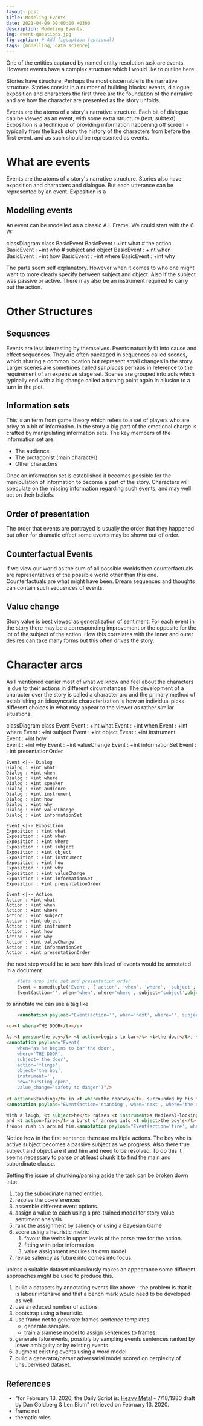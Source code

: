 ```yaml
---
layout: post
title: Modeling Events
date: 2021-04-09 00:00:00 +0300
description: Modeling Events. 
img: event-questions.jpg 
fig-caption: # Add figcaption (optional)
tags: [modelling, data science] 
---
```


One of the entities captured by named entity resolution task are events. However events have a complex structure which I would like to outline here.

Stories have structure. Perhaps the most discernable is the narrative structure. Stories consist in a number of building blocks: events, dialogue, exposition and characters the first three are the foundation of the narrative and are how the character are presented as the story unfolds.

Events are the atoms of a story's narrative structure. Each bit of dialogue can be viewed as an event, with some extra structure (text, subtext). Exposition is a technique of providing information happening off screen - typically from the back story the history of the characters from before the first event. and as such should be represented as events.

# What are events

Events are the atoms of a story's narrative structure. Stories also have exposition and characters and dialogue. But each utterance can be represented by an event. Exposition is a

## Modelling events

An event can be modelled as a classic A.I. Frame. We could start with the 6 W:

<div class="mermaid">
classDiagram
    class BasicEvent
    BasicEvent : +int what # the action
    BasicEvent : +int who  # subject and object
    BasicEvent : +int when 
    BasicEvent : +int how
    BasicEvent : +int where
    BasicEvent : +int why
</div>

The parts seem self explanatory. However when it comes to who one might want to more clearly specify between subject and object. Also if the subject was passive or active. There may also be an instrument required to carry out the action.

# Other Structures

## Sequences

Events are less interesting by themselves. Events naturally fit into cause and effect sequences. They are often packaged in sequences called scenes, which sharing a common location but represent small changes in the story. Larger scenes are sometimes called *set pieces* perhaps in reference to the requirement of an expensive stage set. Scenes are grouped into acts which typically end with a big change called a turning point again in allusion to a turn in the plot.

## Information sets

This is an term from game theory which refers to a set of players who are privy to a bit of information. In the story a big part of the emotional charge is crafted by manipulating information sets. The key members of the information set are:
- The audience
- The protagonist (main character)
- Other characters

Once an information set is established it becomes possible for the manipulation of information to become a part of the story. Characters will speculate on the missing information regarding such events, and may well act on their beliefs.

## Order of presentation

The order that events are portrayed is usually the order that they happened but often for dramatic effect some events may be shown out of order.

## Counterfactual Events

If we view our world as the sum of all possible worlds then counterfactuals are representatives of the possible world other than this one. Counterfactuals are what might have been. Dream sequences and thoughts can contain such sequences of events.

## Value change

Story value is best viewed as generalization of sentiment. For each event in the story there may be a corresponding improvement or the opposite for the lot of the subject of the action. How this correlates with the inner and outer desires can take many forms but this often drives the story.

 # Character arcs
 
 As I mentioned earlier most of what we know and feel about the characters is due to their actions in different circumstances. The development of a character over the story is called a character arc and the primary method of establishing an idiosyncratic characterization is how an individual picks different choices in what may appear to the viewer as rather similar situations.

<div class="mermaid">

classDiagram
    class Event
    Event : +int what
    Event : +int when
    Event : +int where
    Event : +int subject
    Event : +int object
    Event : +int instrument    
    Event : +int how    
    Event : +int why
    Event : +int valueChange
    Event : +int informationSet
    Event : +int presentationOrder
    
    Event <|-- Dialog
    Dialog : +int what
    Dialog : +int when
    Dialog : +int where
    Dialog : +int speaker
    Dialog : +int audience
    Dialog : +int instrument
    Dialog : +int how    
    Dialog : +int why
    Dialog : +int valueChange
    Dialog : +int informationSet
 
    Event <|-- Exposition
    Exposition : +int what
    Exposition : +int when
    Exposition : +int where
    Exposition : +int subject
    Exposition : +int object
    Exposition : +int instrument    
    Exposition : +int how    
    Exposition : +int why
    Exposition : +int valueChange
    Exposition : +int informationSet
    Exposition : +int presentationOrder

    Event <|-- Action
    Action : +int what
    Action : +int when
    Action : +int where
    Action : +int subject
    Action : +int object
    Action : +int instrument    
    Action : +int how    
    Action : +int why
    Action : +int valueChange
    Action : +int informationSet
    Action : +int presentationOrder
</div>

the next step would be to see how this level of events would be annotated in a document

```python
    #lets drop info_set and presentation order
    Event = namedtuple('Event', ['action', 'when', 'where', 'subject','object','instrument','how','why','value_change'])
    Event(action='', when='when', where='where', subject='subject',object='object',instrument='instrument',how='how',why='why',value_change='life to death')
```

to annotate we can use a tag like
```html
    <annotation payload="Event(action='', when='next', where='', subject='',object='',instrument='',how='',why='',value_change='')
```

```html
<u><t where>THE DOOR</t></u>

As <t person>the boy</t> <t action>begins to bar</t> <t>the door</t>, <t subject co_ref='the door'>it</t> <t action>bursts open flinging</t> <t subject co_ref='the boy'>him</t> <t destination>aside</t>.
<annotation payload="Event(
    when='as he begins to bar the door', 
    where='THE DOOR', 
    subject='the door',
    action='flings', 
    object='the boy',
    instrument='',
    how='bursting open',
    value_change='safety to danger')"/>
  
<t action>Standing</t> in <t where>the doorway</t>, surrounded by his men, is <t who>the BARBARIAN LEADER</t>.
<annotation payload="Event(action='standing', when='next', where='the door', subject='barbarian leader',object='',instrument='',how='surrounded by his men',why='',value_change='')"/>

With a laugh, <t subject>he</t> raises <t instrument>a Medieval-looking multiple cross-bow<t>
and <t action>fires</t> a burst of arrows into <t object>the boy's</t> chest, as the crazed
troops rush in around him.<annotation payload="Event(action='fire', when='next', where='the door', subject='BARBARIAN LEADER',object='the boy',instrument='cross-bow',how='with a laugh',why='entertainment',value_change='life to death')"/>
```
Notice how in the first sentence there are multiple actions. The boy who is active subject becomes a passive subject as we progress. Also there true subject and object are it and him and need to be resolved. To do this it seems necessary to parse or at least chunk it to find the main and subordinate clause.

Setting the issue of chunking/parsing aside the task can be broken down into:
1. tag the subordinate named entities. 
1. resolve the co-references 
1. assemble different event options.
1. assign a value to each using a pre-trained model for story value sentiment analysis.
1. rank the assignment by saliency or using a Bayesian Game
1. score using a heuristic metric
    1. favour the verbs in upper levels of the parse tree for the action.
    1. fitting with prior information 
    1. value assignment requires its own model
1. revise saliency as future info comes into focus.

unless a suitable dataset miraculously makes an appearance some different approaches might be used to produce this.

1. build a datasets by annotating events like above - the problem is that it is labour intensive and that a bench mark would need to be developed as well. 
1. use a reduced number of actions
1. bootstrap using a heuristic.
1. use frame net to generate frames sentence templates.
    - generate samples.
    - train a siamese model to assign sentences to frames.
1. generate fake events, possibly by sampling events sentences ranked by lower ambiguity or by existing events
1. augment existing events using a word model.
1. build a generator/parser adversarial model scored on perplexity of unsupervised dataset.

## References

- "for February 13. 2020, the Daily Script is: [Heavy Metal](https://www.dailyscript.com/scripts/Heavy-Metal.htm) - 7/18/1980 draft by Dan Goldberg & Len Blum" retrieved on February 13. 2020.
- frame net
- thematic roles

